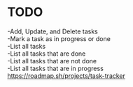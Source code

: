 # TODO
-Add, Update, and Delete tasks
<br/>
-Mark a task as in progress or done
<br/>
-List all tasks
<br/>
-List all tasks that are done
<br/>
-List all tasks that are not done
<br/>
-List all tasks that are in progress
<br/>
https://roadmap.sh/projects/task-tracker
